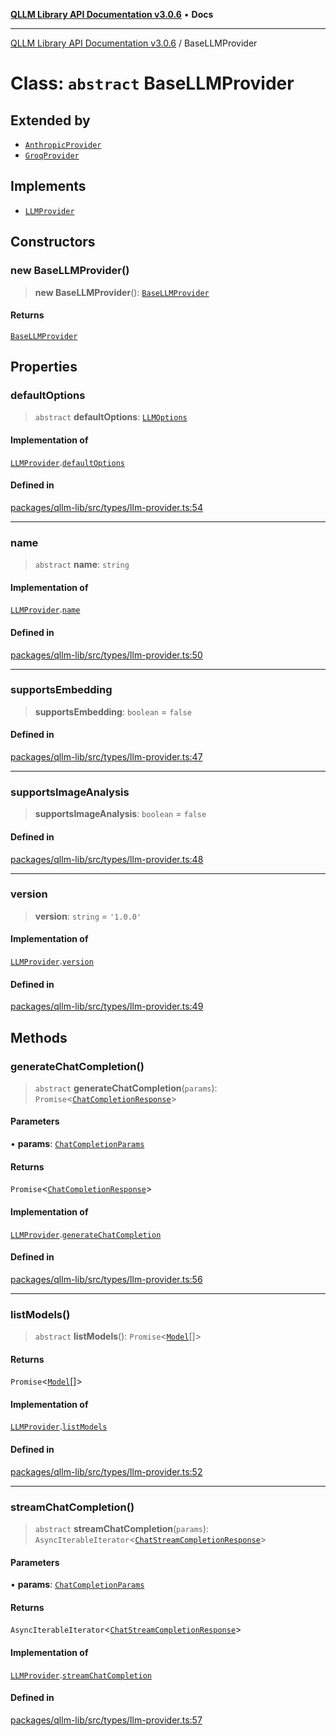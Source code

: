 [**QLLM Library API Documentation v3.0.6**](../README.md) • **Docs**

***

[QLLM Library API Documentation v3.0.6](../globals.md) / BaseLLMProvider

# Class: `abstract` BaseLLMProvider

## Extended by

- [`AnthropicProvider`](AnthropicProvider.md)
- [`GroqProvider`](GroqProvider.md)

## Implements

- [`LLMProvider`](../interfaces/LLMProvider.md)

## Constructors

### new BaseLLMProvider()

> **new BaseLLMProvider**(): [`BaseLLMProvider`](BaseLLMProvider.md)

#### Returns

[`BaseLLMProvider`](BaseLLMProvider.md)

## Properties

### defaultOptions

> `abstract` **defaultOptions**: [`LLMOptions`](../interfaces/LLMOptions.md)

#### Implementation of

[`LLMProvider`](../interfaces/LLMProvider.md).[`defaultOptions`](../interfaces/LLMProvider.md#defaultoptions)

#### Defined in

[packages/qllm-lib/src/types/llm-provider.ts:54](https://github.com/quantalogic/qllm/blob/b15a3aa4af263bce36ea091a0f29bf1255b95497/packages/qllm-lib/src/types/llm-provider.ts#L54)

***

### name

> `abstract` **name**: `string`

#### Implementation of

[`LLMProvider`](../interfaces/LLMProvider.md).[`name`](../interfaces/LLMProvider.md#name)

#### Defined in

[packages/qllm-lib/src/types/llm-provider.ts:50](https://github.com/quantalogic/qllm/blob/b15a3aa4af263bce36ea091a0f29bf1255b95497/packages/qllm-lib/src/types/llm-provider.ts#L50)

***

### supportsEmbedding

> **supportsEmbedding**: `boolean` = `false`

#### Defined in

[packages/qllm-lib/src/types/llm-provider.ts:47](https://github.com/quantalogic/qllm/blob/b15a3aa4af263bce36ea091a0f29bf1255b95497/packages/qllm-lib/src/types/llm-provider.ts#L47)

***

### supportsImageAnalysis

> **supportsImageAnalysis**: `boolean` = `false`

#### Defined in

[packages/qllm-lib/src/types/llm-provider.ts:48](https://github.com/quantalogic/qllm/blob/b15a3aa4af263bce36ea091a0f29bf1255b95497/packages/qllm-lib/src/types/llm-provider.ts#L48)

***

### version

> **version**: `string` = `'1.0.0'`

#### Implementation of

[`LLMProvider`](../interfaces/LLMProvider.md).[`version`](../interfaces/LLMProvider.md#version)

#### Defined in

[packages/qllm-lib/src/types/llm-provider.ts:49](https://github.com/quantalogic/qllm/blob/b15a3aa4af263bce36ea091a0f29bf1255b95497/packages/qllm-lib/src/types/llm-provider.ts#L49)

## Methods

### generateChatCompletion()

> `abstract` **generateChatCompletion**(`params`): `Promise`\<[`ChatCompletionResponse`](../type-aliases/ChatCompletionResponse.md)\>

#### Parameters

• **params**: [`ChatCompletionParams`](../type-aliases/ChatCompletionParams.md)

#### Returns

`Promise`\<[`ChatCompletionResponse`](../type-aliases/ChatCompletionResponse.md)\>

#### Implementation of

[`LLMProvider`](../interfaces/LLMProvider.md).[`generateChatCompletion`](../interfaces/LLMProvider.md#generatechatcompletion)

#### Defined in

[packages/qllm-lib/src/types/llm-provider.ts:56](https://github.com/quantalogic/qllm/blob/b15a3aa4af263bce36ea091a0f29bf1255b95497/packages/qllm-lib/src/types/llm-provider.ts#L56)

***

### listModels()

> `abstract` **listModels**(): `Promise`\<[`Model`](../type-aliases/Model.md)[]\>

#### Returns

`Promise`\<[`Model`](../type-aliases/Model.md)[]\>

#### Implementation of

[`LLMProvider`](../interfaces/LLMProvider.md).[`listModels`](../interfaces/LLMProvider.md#listmodels)

#### Defined in

[packages/qllm-lib/src/types/llm-provider.ts:52](https://github.com/quantalogic/qllm/blob/b15a3aa4af263bce36ea091a0f29bf1255b95497/packages/qllm-lib/src/types/llm-provider.ts#L52)

***

### streamChatCompletion()

> `abstract` **streamChatCompletion**(`params`): `AsyncIterableIterator`\<[`ChatStreamCompletionResponse`](../type-aliases/ChatStreamCompletionResponse.md)\>

#### Parameters

• **params**: [`ChatCompletionParams`](../type-aliases/ChatCompletionParams.md)

#### Returns

`AsyncIterableIterator`\<[`ChatStreamCompletionResponse`](../type-aliases/ChatStreamCompletionResponse.md)\>

#### Implementation of

[`LLMProvider`](../interfaces/LLMProvider.md).[`streamChatCompletion`](../interfaces/LLMProvider.md#streamchatcompletion)

#### Defined in

[packages/qllm-lib/src/types/llm-provider.ts:57](https://github.com/quantalogic/qllm/blob/b15a3aa4af263bce36ea091a0f29bf1255b95497/packages/qllm-lib/src/types/llm-provider.ts#L57)
